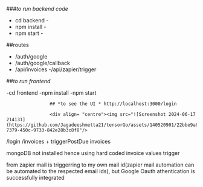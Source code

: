 
###*to run backend code*

-  cd backend -
-  npm install -
-  npm start -

##routes

- /auth/google
- /auth/google/callback
- /api/invoices
-/api/zapier/trigger


##*to run frontend*

-cd frontend
-npm install
-npm start

                    ## *to see the UI * http://localhost:3000/login

                    <div align= "centre"><img src="![Screenshot 2024-06-17 214131](https://github.com/Jagadeeshmetta21/tensorGo/assets/140520901/22bbe9a8-7379-450c-9733-842e28b3c8f8"/>




/login
/invoices + triggerPostDue invoices

mongoDB not installed hence using hard coded invoice values
trigger

from zapier mail is triggerring to my own mail id(zapier mail automation can be automated to the respected email ids), but Google Oauth athentication is successfully integrated


